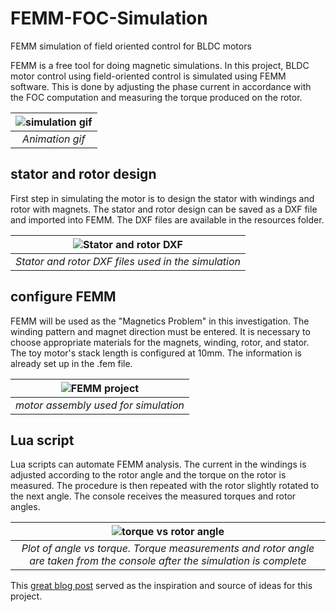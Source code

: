 # FEMM-FOC-Simulation
FEMM simulation of field oriented control for BLDC motors

FEMM is a free tool for doing magnetic simulations. In this project, BLDC motor control using field-oriented control is simulated using FEMM software. This is done by adjusting the phase current in accordance with the FOC computation and measuring the torque produced on the rotor.

| ![simulation gif](https://github.com/yoga-cycle/FEMM-FOC-Simulation/blob/main/resources/simulation.gif) |
|:--:| 
|*Animation gif*|

## stator and rotor design
First step in simulating the motor is to design the stator with windings and rotor with magnets. The stator and rotor design can be saved as a DXF file and imported into FEMM. The DXF files are available in the resources folder.

| ![Stator and rotor DXF](https://github.com/yoga-cycle/FEMM-FOC-Simulation/blob/main/resources/stator_rotor.jpg) |
|:--:| 
|*Stator and rotor DXF files used in the simulation*|

## configure FEMM
FEMM will be used as the "Magnetics Problem" in this investigation. The winding pattern and magnet direction must be entered. It is necessary to choose appropriate materials for the magnets, winding, rotor, and stator. The toy motor's stack length is configured at 10mm. The information is already set up in the .fem file.

| ![FEMM project](https://github.com/yoga-cycle/FEMM-FOC-Simulation/blob/main/resources/femm_project.jpg) |
|:--:| 
|*motor assembly used for simulation*| 

## Lua script
Lua scripts can automate FEMM analysis. The current in the windings is adjusted according to the rotor angle and the torque on the rotor is measured. The procedure is then repeated with the rotor slightly rotated to the next angle. The console receives the measured torques and rotor angles.

| ![torque vs rotor angle](https://github.com/yoga-cycle/FEMM-FOC-Simulation/blob/main/resources/plot.png) |
|:--:| 
|*Plot of angle vs torque. Torque measurements and rotor angle are taken from the console after the simulation is complete*|

This [great blog post](https://things-in-motion.blogspot.com/2019/02/how-to-model-bldc-pmsm-motors-kv.html) served as the inspiration and source of ideas for this project.
